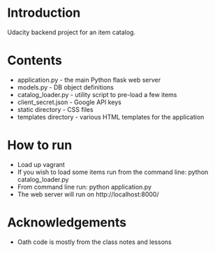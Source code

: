 # Introduction
Udacity backend project for an item catalog.

# Contents
* application.py - the main Python flask web server
* models.py - DB object definitions
* catalog_loader.py - utility script to pre-load a few items
* client_secret.json - Google API keys
* static directory - CSS files
* templates directory - various HTML templates for the application

# How to run
* Load up vagrant
* If you wish to load some items run from the command line: python catalog_loader.py
* From command line run: python application.py
* The web server will run on http://localhost:8000/

# Acknowledgements
* Oath code is mostly from the class notes and lessons
